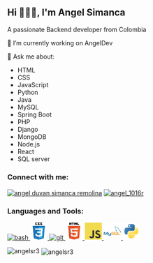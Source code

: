 <img src="https://i.imgur.com/EPSLytQ.png" alt="">

## Hi 🧑🏻‍💻, I'm Angel Simanca
A passionate Backend developer from Colombia

🔭 I’m currently working on AngelDev

💬 Ask me about:
- HTML
- CSS
- JavaScript
- Python
- Java
- MySQL
- Spring Boot
- PHP
- Django
- MongoDB
- Node.js
- React
- SQL server

<h3 align="left">Connect with me:</h3>
<p align="left">
<a href="[https://linkedin.com/in/angel duvan simanca remolina](https://www.linkedin.com/in/angel-duvan-simanca-remolina-82544120a/)" target="blank"><img align="center" src="https://raw.githubusercontent.com/rahuldkjain/github-profile-readme-generator/master/src/images/icons/Social/linked-in-alt.svg" alt="angel duvan simanca remolina" height="30" width="40" /></a>
<a href="https://instagram.com/angel_1016r" target="blank"><img align="center" src="https://raw.githubusercontent.com/rahuldkjain/github-profile-readme-generator/master/src/images/icons/Social/instagram.svg" alt="angel_1016r" height="30" width="40" /></a>
</p>

<h3 align="left">Languages and Tools:</h3>
<p align="left"> <a href="https://www.gnu.org/software/bash/" target="_blank" rel="noreferrer"> <img src="https://www.vectorlogo.zone/logos/gnu_bash/gnu_bash-icon.svg" alt="bash" width="40" height="40"/> </a> <a href="https://www.w3schools.com/css/" target="_blank" rel="noreferrer"> <img src="https://raw.githubusercontent.com/devicons/devicon/master/icons/css3/css3-original-wordmark.svg" alt="css3" width="40" height="40"/> </a> <a href="https://git-scm.com/" target="_blank" rel="noreferrer"> <img src="https://www.vectorlogo.zone/logos/git-scm/git-scm-icon.svg" alt="git" width="40" height="40"/> </a> <a href="https://www.w3.org/html/" target="_blank" rel="noreferrer"> <img src="https://raw.githubusercontent.com/devicons/devicon/master/icons/html5/html5-original-wordmark.svg" alt="html5" width="40" height="40"/> </a> <a href="https://developer.mozilla.org/en-US/docs/Web/JavaScript" target="_blank" rel="noreferrer"> <img src="https://raw.githubusercontent.com/devicons/devicon/master/icons/javascript/javascript-original.svg" alt="javascript" width="40" height="40"/> </a> <a href="https://www.mysql.com/" target="_blank" rel="noreferrer"> <img src="https://raw.githubusercontent.com/devicons/devicon/master/icons/mysql/mysql-original-wordmark.svg" alt="mysql" width="40" height="40"/> </a> <a href="https://www.python.org" target="_blank" rel="noreferrer"> <img src="https://raw.githubusercontent.com/devicons/devicon/master/icons/python/python-original.svg" alt="python" width="40" height="40"/> </a> </p>

<p><img align="left" src="https://github-readme-stats.vercel.app/api/top-langs?username=angelsr3&show_icons=true&locale=en&layout=compact" alt="angelsr3" /></p>

<p>&nbsp;<img align="center" src="https://github-readme-stats.vercel.app/api?username=angelsr3&show_icons=true&locale=en" alt="angelsr3" /></p>
